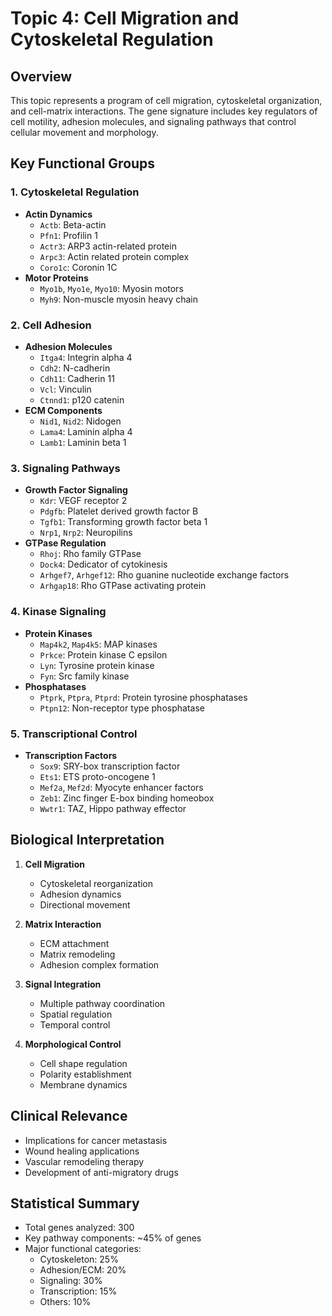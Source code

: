 # Topic 4: Cell Migration and Cytoskeletal Regulation

## Overview
This topic represents a program of cell migration, cytoskeletal organization, and cell-matrix interactions. The gene signature includes key regulators of cell motility, adhesion molecules, and signaling pathways that control cellular movement and morphology.

## Key Functional Groups

### 1. Cytoskeletal Regulation
- **Actin Dynamics**
  - `Actb`: Beta-actin
  - `Pfn1`: Profilin 1
  - `Actr3`: ARP3 actin-related protein
  - `Arpc3`: Actin related protein complex
  - `Coro1c`: Coronin 1C
- **Motor Proteins**
  - `Myo1b`, `Myo1e`, `Myo10`: Myosin motors
  - `Myh9`: Non-muscle myosin heavy chain

### 2. Cell Adhesion
- **Adhesion Molecules**
  - `Itga4`: Integrin alpha 4
  - `Cdh2`: N-cadherin
  - `Cdh11`: Cadherin 11
  - `Vcl`: Vinculin
  - `Ctnnd1`: p120 catenin
- **ECM Components**
  - `Nid1`, `Nid2`: Nidogen
  - `Lama4`: Laminin alpha 4
  - `Lamb1`: Laminin beta 1

### 3. Signaling Pathways
- **Growth Factor Signaling**
  - `Kdr`: VEGF receptor 2
  - `Pdgfb`: Platelet derived growth factor B
  - `Tgfb1`: Transforming growth factor beta 1
  - `Nrp1`, `Nrp2`: Neuropilins
- **GTPase Regulation**
  - `Rhoj`: Rho family GTPase
  - `Dock4`: Dedicator of cytokinesis
  - `Arhgef7`, `Arhgef12`: Rho guanine nucleotide exchange factors
  - `Arhgap18`: Rho GTPase activating protein

### 4. Kinase Signaling
- **Protein Kinases**
  - `Map4k2`, `Map4k5`: MAP kinases
  - `Prkce`: Protein kinase C epsilon
  - `Lyn`: Tyrosine protein kinase
  - `Fyn`: Src family kinase
- **Phosphatases**
  - `Ptprk`, `Ptpra`, `Ptprd`: Protein tyrosine phosphatases
  - `Ptpn12`: Non-receptor type phosphatase

### 5. Transcriptional Control
- **Transcription Factors**
  - `Sox9`: SRY-box transcription factor
  - `Ets1`: ETS proto-oncogene 1
  - `Mef2a`, `Mef2d`: Myocyte enhancer factors
  - `Zeb1`: Zinc finger E-box binding homeobox
  - `Wwtr1`: TAZ, Hippo pathway effector

## Biological Interpretation

1. **Cell Migration**
   - Cytoskeletal reorganization
   - Adhesion dynamics
   - Directional movement

2. **Matrix Interaction**
   - ECM attachment
   - Matrix remodeling
   - Adhesion complex formation

3. **Signal Integration**
   - Multiple pathway coordination
   - Spatial regulation
   - Temporal control

4. **Morphological Control**
   - Cell shape regulation
   - Polarity establishment
   - Membrane dynamics

## Clinical Relevance
- Implications for cancer metastasis
- Wound healing applications
- Vascular remodeling therapy
- Development of anti-migratory drugs

## Statistical Summary
- Total genes analyzed: 300
- Key pathway components: ~45% of genes
- Major functional categories:
  - Cytoskeleton: 25%
  - Adhesion/ECM: 20%
  - Signaling: 30%
  - Transcription: 15%
  - Others: 10% 